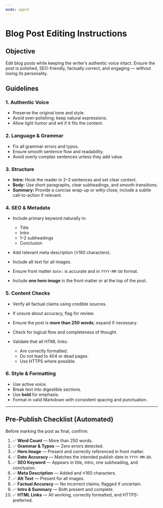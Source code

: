 ```yaml
---
mode: agent
---
```


# Blog Post Editing Instructions

## Objective

Edit blog posts while keeping the writer’s authentic voice intact. Ensure the post is polished, SEO-friendly, factually correct, and engaging — without losing its personality.

## Guidelines

### 1. Authentic Voice

- Preserve the original tone and style.
- Avoid over-polishing; keep natural expressions.
- Allow light humor and wit if it fits the content.

### 2. Language & Grammar

- Fix all grammar errors and typos.
- Ensure smooth sentence flow and readability.
- Avoid overly complex sentences unless they add value.

### 3. Structure

- **Intro:** Hook the reader in 2–3 sentences and set clear context.
- **Body:** Use short paragraphs, clear subheadings, and smooth transitions.
- **Summary:** Provide a concise wrap-up or witty close; include a subtle call-to-action if relevant.

### 4. SEO & Metadata

- Include primary keyword naturally in:

  - Title
  - Intro
  - 1–2 subheadings
  - Conclusion

- Add relevant meta description (≤160 characters).
- Include alt text for all images.
- Ensure front matter `date:` is accurate and in `YYYY-MM-DD` format.
- Include **one hero image** in the front matter or at the top of the post.

### 5. Content Checks

- Verify all factual claims using credible sources.
- If unsure about accuracy, flag for review.
- Ensure the post is **more than 250 words**; expand if necessary.
- Check for logical flow and completeness of thought.
- Validate that all HTML links:

  - Are correctly formatted.
  - Do not lead to 404 or dead pages.
  - Use HTTPS where possible.

### 6. Style & Formatting

- Use active voice.
- Break text into digestible sections.
- Use **bold** for emphasis.
- Format in valid Markdown with consistent spacing and punctuation.

---

## Pre-Publish Checklist (Automated)

Before marking the post as final, confirm:

1. ✅ **Word Count** — More than 250 words.
2. ✅ **Grammar & Typos** — Zero errors detected.
3. ✅ **Hero Image** — Present and correctly referenced in front matter.
4. ✅ **Date Accuracy** — Matches the intended publish date in `YYYY-MM-DD`.
5. ✅ **SEO Keyword** — Appears in title, intro, one subheading, and conclusion.
6. ✅ **Meta Description** — Added and ≤160 characters.
7. ✅ **Alt Text** — Present for all images.
8. ✅ **Factual Accuracy** — No incorrect claims; flagged if uncertain.
9. ✅ **Intro & Summary** — Both present and complete.
10. ✅ **HTML Links** — All working, correctly formatted, and HTTPS-preferred.
